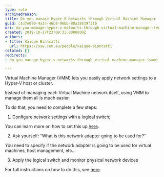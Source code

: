 ```yaml
---
type: rule
archivedreason: 
title: Do you manage Hyper-V Networks through Virtual Machine Manager (VMM)?
guid: c1d7e090-4a3a-46b8-96bb-88a38839f31b
uri: do-you-manage-hyper-v-networks-through-virtual-machine-manager-(vmm)
created: 2019-10-17T23:09:31.0000000Z
authors:
- title: Kaique Biancatti
  url: https://ssw.com.au/people/kaique-biancatti
related: []
redirects:
- do-you-manage-hyper-v-networks-through-virtual-machine-manager-(vmm)

---
```


Virtual Machine Manager (VMM) lets you easily apply network settings to a Hyper-V host or cluster.

<!--endintro-->

Instead of managing each Virtual Machine network itself, using VMM to manage them all is much easier.

To do that, you need to complete a few steps:

1. Configure network settings with a logical switch;

You can learn more on how to set this up [here](https&#58;//docs.microsoft.com/en-us/system-center/vmm/network-switch?view=sc-vmm-2019).

  2. Ask yourself: "What is this network adapter going to be used for?"

You need to specify if the network adapter is going to be used for virtual machines, host management, etc...

3. Apply the logical switch and monitor physical network devices

For full instructions on how to do this, see [here](https&#58;//docs.microsoft.com/en-us/system-center/vmm/hyper-v-network?view=sc-vmm-2019).
